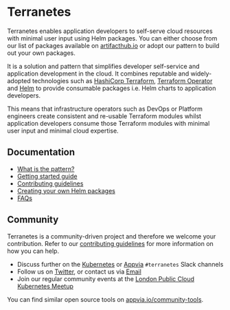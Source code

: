 # Terranetes

Terranetes enables application developers to self-serve cloud resources with minimal user input using Helm packages. You can either choose from our list of packages available on [artifacthub.io](https://artifacthub.io/packages/search?ts_query_web=appvia) or adopt our pattern to build out your own packages.

It is a solution and pattern that simplifies developer self-service and application development in the cloud. It combines reputable and widely-adopted technologies such as [HashiCorp Terraform](https://www.terraform.io/), [Terraform Operator](https://github.com/isaaguilar/terraform-operator) and [Helm](https://helm.sh/) to provide consumable packages i.e. Helm charts to application developers.

This means that infrastructure operators such as DevOps or Platform engineers create consistent and re-usable Terraform modules whilst application developers consume those Terraform modules with minimal user input and minimal cloud expertise.

## Documentation
- [What is the pattern?](docs/what-is-the-pattern.md)
- [Getting started guide](docs/getting-started.md)
- [Contributing guidelines](docs/contributing-guidelines.md)
- [Creating your own Helm packages](docs/creating-your-own-helm-packages.md)
- [FAQs](docs/faqs.md)

## Community
Terranetes is a community-driven project and therefore we welcome your contribution. Refer to our [contributing guidelines](docs/contributing-guidelines.md) for more information on how you can help.
- Discuss further on the [Kubernetes](https://slack.k8s.io/) or [Appvia](https://join.slack.com/t/appvia-community/shared_invite/zt-rcqz9vif-eDDQrbD_EAZBxsem30c2bQ) `#terranetes` Slack channels
- Follow us on [Twitter](https://twitter.com/appvia_io), or contact us via [Email](info@appvia.io)
- Join our regular community events at the [London Public Cloud Kubernetes Meetup](https://www.meetup.com/public-cloud-kubernetes-london/)

You can find similar open source tools on [appvia.io/community-tools](https://www.appvia.io/community-tools).
